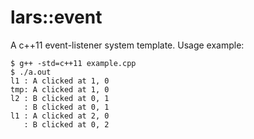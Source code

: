 # lars::event

A c++11 event-listener system template. Usage example:

```
$ g++ -std=c++11 example.cpp 
$ ./a.out 
l1 : A clicked at 1, 0
tmp: A clicked at 1, 0
l2 : B clicked at 0, 1
   : B clicked at 0, 1
l1 : A clicked at 2, 0
   : B clicked at 0, 2
```
